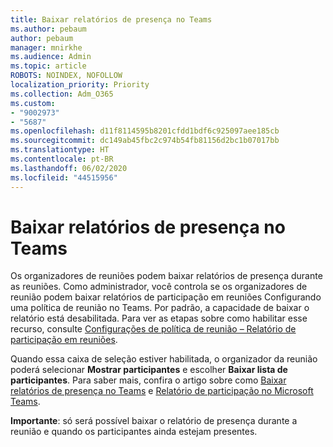 ```yaml
---
title: Baixar relatórios de presença no Teams
ms.author: pebaum
author: pebaum
manager: mnirkhe
ms.audience: Admin
ms.topic: article
ROBOTS: NOINDEX, NOFOLLOW
localization_priority: Priority
ms.collection: Adm_O365
ms.custom:
- "9002973"
- "5687"
ms.openlocfilehash: d11f8114595b8201cfdd1bdf6c925097aee185cb
ms.sourcegitcommit: dc149ab45fbc2c974b54fb81156d2bc1b07017bb
ms.translationtype: HT
ms.contentlocale: pt-BR
ms.lasthandoff: 06/02/2020
ms.locfileid: "44515956"
---
```

# <a name="download-attendance-reports-in-teams"></a>Baixar relatórios de presença no Teams

Os organizadores de reuniões podem baixar relatórios de presença durante as reuniões. Como administrador, você controla se os organizadores de reunião podem baixar relatórios de participação em reuniões Configurando uma política de reunião no Teams.  Por padrão, a capacidade de baixar o relatório está desabilitada. Para ver as etapas sobre como habilitar esse recurso, consulte [Configurações de política de reunião – Relatório de participação em reuniões](https://docs.microsoft.com/microsoftteams/meeting-policies-in-teams#meeting-policy-settings---meeting-attendance-report).

Quando essa caixa de seleção estiver habilitada, o organizador da reunião poderá selecionar **Mostrar participantes** e escolher **Baixar lista de participantes**. Para saber mais, confira o artigo sobre como [Baixar relatórios de presença no Teams](https://support.office.com/article/download-attendance-reports-in-teams-ae7cf170-530c-47d3-84c1-3aedac74d310) e [Relatório de participação no Microsoft Teams](https://docs.microsoft.com/microsoftteams/teams-analytics-and-reports/meeting-attendance-report).

**Importante**: só será possível baixar o relatório de presença durante a reunião e quando os participantes ainda estejam presentes.